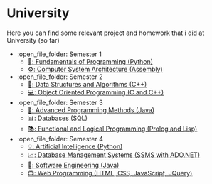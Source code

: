 # University
Here you can find some relevant project and homework that i did at University (so far)

<ul>
    <li>:open_file_folder: Semester 1
        <ul>
            <li>
                <a href="https://github.com/oltyan-octavian/University/tree/main/Semester%201/Fundamentals%20of%20Programming">
                    🎒: Fundamentals of Programming (Python)
                </a>
            </li>
            <li>
                <a href="https://github.com/oltyan-octavian/University/tree/main/Semester%201/Computer%20System%20Architecture">
                    ⚙️: Computer System Architecture (Assembly)
                </a>
            </li>
        </ul>
    </li>
    <li>:open_file_folder: Semester 2
        <ul>
            <li>
                <a href="https://github.com/oltyan-octavian/University/tree/main/Semester%202/Data%20Structures%20and%20Algorithms">
                    🧱: Data Structures and Algorithms (C++)
                </a>
            </li>
            <li>
                <a href="https://github.com/oltyan-octavian/University/tree/main/Semester%202/Object-Oriented%20Programming">
                    💻: Object Oriented Programming (C and C++)
                </a>
            </li>
        </ul>
    </li>
    <li>:open_file_folder: Semester 3
        <ul>
            <li>
                <a href="https://github.com/oltyan-octavian/University/tree/main/Semester%203/Advanced%20Methods%20of%20Programming">
                    🎯: Advanced Programming Methods (Java)
                </a>
            </li>
            <li>
                <a href="https://github.com/oltyan-octavian/University/tree/main/Semester%203/Databases">
                    📊: Databases (SQL)
                </a>
            </li>
            <li>
                <a href="https://github.com/oltyan-octavian/University/tree/main/Semester%203/Functional%20and%20Logical%20Programming">
                    📚: Functional and Logical Programming (Prolog and Lisp)
                </a>
            </li>
        </ul>
    </li>
    <li>:open_file_folder: Semester 4
        <ul>
            <li>
                <a href="https://github.com/oltyan-octavian/University/tree/main/Semester%204/Artificial%20Intelligence">
                    💡: Artificial Intelligence (Python)
                </a>
            </li>
            <li>
                <a href="https://github.com/oltyan-octavian/University/tree/main/Semester%204/Database%20Management%20Systems">
                    📈: Database Management Systems (SSMS with ADO.NET)
                </a>
            </li>
            <li>
                <a href="https://github.com/oltyan-octavian/University/tree/main/Semester%204/Software%20Engineering">
                    🔧: Software Engineering (Java)
                </a>
            </li>
            <li>
                <a href="https://github.com/oltyan-octavian/University/tree/main/Semester%204/Web%20Programming">
                    📺: Web Programming (HTML, CSS, JavaScript, JQuery) 
                </a>
            </li>
        </ul>
    </li>
</ul>
